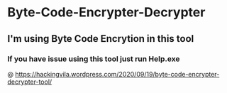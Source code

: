 # Byte-Code-Encrypter-Decrypter


## I'm using Byte Code Encrytion in this tool


### If you have issue using this tool just run Help.exe

@ https://hackingvila.wordpress.com/2020/09/19/byte-code-encrypter-decrypter-tool/
